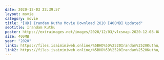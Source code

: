 ```yaml
---
date: 2020-12-03 22:39:57
layout: movie
category: movie
title: "[HD] Irandam Kuthu Movie Download 2020 [400MB] Updated"
seotitle: Irandam Kuthu
poster: https://extraimages.net/images/2020/12/03/vlcsnap-2020-12-03-08h21m50s295.md.png
size: 400MB
year: "2020"
link1: https://files.isaiminiweb.online/%5BHD%5D%2520Irandam%2520Kuthu/(%2520Telegram%2520%40isaiminidownload%2520)%2520-%2520IRANDAM%2520KUTHTHU%2520(2020)%2520Tamil%2520HDRip%2520-%2520400MB%2520-%2520x264%2520-%2520MP3.mkv?rootId=0AJtZkTkXLBuYUk9PVA
link2: https://files.isaiminiweb.online/%5BHD%5D%2520Irandam%2520Kuthu/(%2520Telegram%2520%40isaiminidownload%2520)%2520-%2520IRANDAM%2520KUTHTHU%2520(2020)%2520Tamil%2520HDRip%2520-%2520400MB%2520-%2520x264%2520-%2520MP3.mkv?rootId=0AJtZkTkXLBuYUk9PVA
---
```

